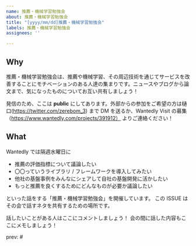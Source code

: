 ```yaml
---
name: 推薦・機械学習勉強会
about: 推薦・機械学習勉強会
title: "[yyyy/mm/dd]推薦・機械学習勉強会"
labels: 推薦・機械学習勉強会
assignees: ''

---
```


## Why

推薦・機械学習勉強会は、推薦や機械学習、その周辺技術を通じてサービスを改善することにモチベーションのある人達の集まりです。ニュースやブログから論文まで、気になったものについてお互い共有しましょう！

発信のため、ここは **public** にしてあります。外部からの参加をご希望の方は樋口(https://twitter.com/zerebom_3) まで DM を送るか、Wantedly Visit の募集（https://www.wantedly.com/projects/391912） よりご連絡ください！

## What

Wantedly では隔週水曜日に

- 推薦の評価指標について議論したい
- 〇〇っていうライブラリ / フレームワークを導入してみたい
- 他社の基盤事例をみんなにシェアして自社の基盤開発に活かしたい
- もっと推薦を良くするためにどんなものが必要か議論したい

といった話をする「推薦・機械学習勉強会」を開催しています。
この ISSUE はその会で話すネタを共有するための場所です。

話したいことがある人はここにコメントしましょう！
会の間に話した内容もここにメモしましょう！

prev: #
